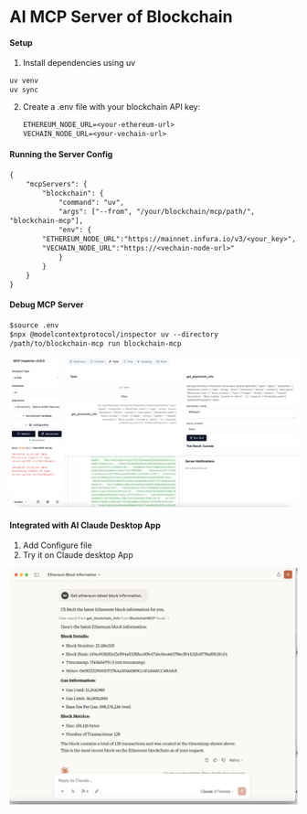 # AI MCP Server of Blockchain

#### Setup

1. Install dependencies using uv

```
uv venv
uv sync
```

2. Create a .env file with your blockchain API key:

   ```
   ETHEREUM_NODE_URL=<your-ethereum-url>
   VECHAIN_NODE_URL=<your-vechain-url>
   ```

#### Running the Server Config

```
{
    "mcpServers": {
        "blockchain": {
            "command": "uv",
            "args": ["--from", "/your/blockchain/mcp/path/", "blockchain-mcp"],
            "env": {
  		"ETHEREUM_NODE_URL":"https://mainnet.infura.io/v3/<your_key>",
		"VECHAIN_NODE_URL":"https://<vechain-node-url>"
            }
        }
    }
}
```

#### Debug MCP Server

```
$source .env
$npx @modelcontextprotocol/inspector uv --directory /path/to/blockchain-mcp run blockchain-mcp
```

![1743655193977](image/README/1743655193977.png)

#### Integrated with AI Claude Desktop App

1. Add Configure file
2. Try it on Claude desktop App

![1743654998520](image/README/1743654998520.png)
